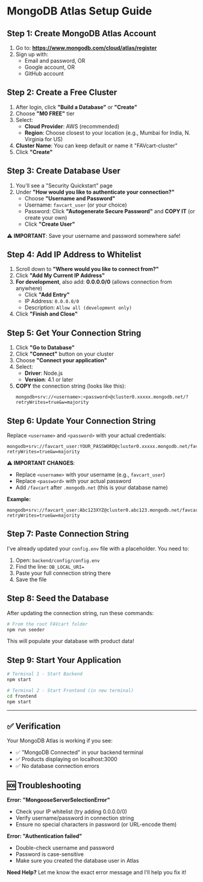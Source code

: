 # MongoDB Atlas Setup Guide

## Step 1: Create MongoDB Atlas Account

1. Go to: **https://www.mongodb.com/cloud/atlas/register**
2. Sign up with:
   - Email and password, OR
   - Google account, OR
   - GitHub account

## Step 2: Create a Free Cluster

1. After login, click **"Build a Database"** or **"Create"**
2. Choose **"M0 FREE"** tier
3. Select:
   - **Cloud Provider**: AWS (recommended)
   - **Region**: Choose closest to your location (e.g., Mumbai for India, N. Virginia for US)
4. **Cluster Name**: You can keep default or name it "FAVcart-cluster"
5. Click **"Create"**

## Step 3: Create Database User

1. You'll see a "Security Quickstart" page
2. Under **"How would you like to authenticate your connection?"**
   - Choose **"Username and Password"**
   - Username: `favcart_user` (or your choice)
   - Password: Click **"Autogenerate Secure Password"** and **COPY IT** (or create your own)
   - Click **"Create User"**

⚠️ **IMPORTANT**: Save your username and password somewhere safe!

## Step 4: Add IP Address to Whitelist

1. Scroll down to **"Where would you like to connect from?"**
2. Click **"Add My Current IP Address"** 
3. **For development**, also add: **0.0.0.0/0** (allows connection from anywhere)
   - Click **"Add Entry"**
   - IP Address: `0.0.0.0/0`
   - Description: `Allow all (development only)`
4. Click **"Finish and Close"**

## Step 5: Get Your Connection String

1. Click **"Go to Database"**
2. Click **"Connect"** button on your cluster
3. Choose **"Connect your application"**
4. Select:
   - **Driver**: Node.js
   - **Version**: 4.1 or later
5. **COPY** the connection string (looks like this):
   ```
   mongodb+srv://<username>:<password>@cluster0.xxxxx.mongodb.net/?retryWrites=true&w=majority
   ```

## Step 6: Update Your Connection String

Replace `<username>` and `<password>` with your actual credentials:
```
mongodb+srv://favcart_user:YOUR_PASSWORD@cluster0.xxxxx.mongodb.net/favcart?retryWrites=true&w=majority
```

⚠️ **IMPORTANT CHANGES**:
- Replace `<username>` with your username (e.g., `favcart_user`)
- Replace `<password>` with your actual password
- Add `/favcart` after `.mongodb.net` (this is your database name)

**Example:**
```
mongodb+srv://favcart_user:Abc123XYZ@cluster0.abc123.mongodb.net/favcart?retryWrites=true&w=majority
```

## Step 7: Paste Connection String

I've already updated your `config.env` file with a placeholder. You need to:

1. Open: `backend/config/config.env`
2. Find the line: `DB_LOCAL_URI=`
3. Paste your full connection string there
4. Save the file

## Step 8: Seed the Database

After updating the connection string, run these commands:

```bash
# From the root FAVcart folder
npm run seeder
```

This will populate your database with product data!

## Step 9: Start Your Application

```bash
# Terminal 1 - Start Backend
npm start

# Terminal 2 - Start Frontend (in new terminal)
cd frontend
npm start
```

---

## ✅ Verification

Your MongoDB Atlas is working if you see:
- ✅ "MongoDB Connected" in your backend terminal
- ✅ Products displaying on localhost:3000
- ✅ No database connection errors

## 🆘 Troubleshooting

**Error: "MongooseServerSelectionError"**
- Check your IP whitelist (try adding 0.0.0.0/0)
- Verify username/password in connection string
- Ensure no special characters in password (or URL-encode them)

**Error: "Authentication failed"**
- Double-check username and password
- Password is case-sensitive
- Make sure you created the database user in Atlas

**Need Help?**
Let me know the exact error message and I'll help you fix it!
